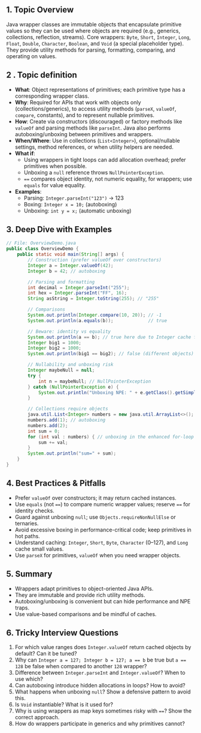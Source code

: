 ## 1. Topic Overview

Java wrapper classes are immutable objects that encapsulate primitive values so they can be used where objects are required (e.g., generics, collections, reflection, streams). Core wrappers: `Byte`, `Short`, `Integer`, `Long`, `Float`, `Double`, `Character`, `Boolean`, and `Void` (a special placeholder type). They provide utility methods for parsing, formatting, comparing, and operating on values.

## 2 . Topic definition

- **What**: Object representations of primitives; each primitive type has a corresponding wrapper class.
- **Why**: Required for APIs that work with objects only (collections/generics), to access utility methods (`parseX`, `valueOf`, `compare`, constants), and to represent nullable primitives.
- **How**: Create via constructors (discouraged) or factory methods like `valueOf` and parsing methods like `parseInt`. Java also performs autoboxing/unboxing between primitives and wrappers.
- **When/Where**: Use in collections (`List<Integer>`), optional/nullable settings, method references, or when utility helpers are needed.
- **What if**:
  - Using wrappers in tight loops can add allocation overhead; prefer primitives when possible.
  - Unboxing a `null` reference throws `NullPointerException`.
  - `==` compares object identity, not numeric equality, for wrappers; use `equals` for value equality.
- **Examples**:
  - Parsing: `Integer.parseInt("123")` → 123
  - Boxing: `Integer x = 10;` (autoboxing)
  - Unboxing: `int y = x;` (automatic unboxing)

## 3. Deep Dive with Examples

```java
// File: OverviewDemo.java
public class OverviewDemo {
    public static void main(String[] args) {
        // Construction (prefer valueOf over constructors)
        Integer a = Integer.valueOf(42);
        Integer b = 42; // autoboxing

        // Parsing and formatting
        int decimal = Integer.parseInt("255");
        int hex = Integer.parseInt("FF", 16);
        String asString = Integer.toString(255); // "255"

        // Comparisons
        System.out.println(Integer.compare(10, 20)); // -1
        System.out.println(a.equals(b));             // true

        // Beware: identity vs equality
        System.out.println(a == b); // true here due to Integer cache for small values
        Integer big1 = 1000;
        Integer big2 = 1000;
        System.out.println(big1 == big2); // false (different objects)

        // Nullability and unboxing risk
        Integer maybeNull = null;
        try {
            int n = maybeNull; // NullPointerException
        } catch (NullPointerException e) {
            System.out.println("Unboxing NPE: " + e.getClass().getSimpleName());
        }

        // Collections require objects
        java.util.List<Integer> numbers = new java.util.ArrayList<>();
        numbers.add(1); // autoboxing
        numbers.add(2);
        int sum = 0;
        for (int val : numbers) { // unboxing in the enhanced for-loop
            sum += val;
        }
        System.out.println("sum=" + sum);
    }
}
```

## 4. Best Practices & Pitfalls

- Prefer `valueOf` over constructors; it may return cached instances.
- Use `equals` (not `==`) to compare numeric wrapper values; reserve `==` for identity checks.
- Guard against unboxing `null`; use `Objects.requireNonNullElse` or ternaries.
- Avoid excessive boxing in performance-critical code; keep primitives in hot paths.
- Understand caching: `Integer`, `Short`, `Byte`, `Character` (0–127), and `Long` cache small values.
- Use `parseX` for primitives, `valueOf` when you need wrapper objects.

## 5. Summary

- Wrappers adapt primitives to object-oriented Java APIs.
- They are immutable and provide rich utility methods.
- Autoboxing/unboxing is convenient but can hide performance and NPE traps.
- Use value-based comparisons and be mindful of caches.

## 6. Tricky Interview Questions

1. For which value ranges does `Integer.valueOf` return cached objects by default? Can it be tuned?
2. Why can `Integer a = 127; Integer b = 127; a == b` be true but `a == 128` be false when compared to another `128` wrapper?
3. Difference between `Integer.parseInt` and `Integer.valueOf`? When to use which?
4. Can autoboxing introduce hidden allocations in loops? How to avoid?
5. What happens when unboxing `null`? Show a defensive pattern to avoid this.
6. Is `Void` instantiable? What is it used for?
7. Why is using wrappers as map keys sometimes risky with `==`? Show the correct approach.
8. How do wrappers participate in generics and why primitives cannot?



